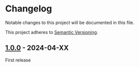 # Changelog

Notable changes to this project will be documented in this file.

This project adheres to [Semantic Versioning](https://semver.org/spec/v2.0.0.html).

## [1.0.0](https://github.com/dathbe/MMM-EarthquakeAlerts/releases/tag/v1.0.0) - 2024-04-XX

First release
